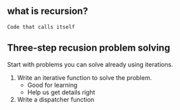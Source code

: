 ## what is recursion?
	Code that calls itself

## Three-step recusion problem solving
 Start with problems you can solve already using iterations.
1. Write an iterative function to solve the problem.
	- Good for learning
	- Help us get details right
2. Write a dispatcher function

